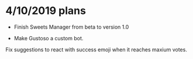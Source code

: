 # 4/10/2019 plans

* Finish Sweets Manager from beta to version 1.0

* Make Gustoso a custom bot. 

Fix suggestions to react with success emoji when it reaches maxium votes.
